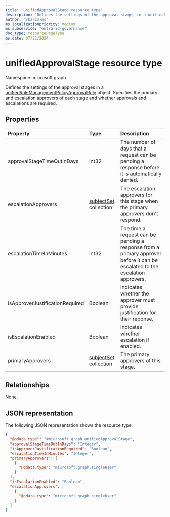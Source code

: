 ```yaml
---
title: "unifiedApprovalStage resource type"
description: "Defines the settings of the approval stages in a unifiedRoleManagementPolicyApprovalRule object."
author: "rkarim-ms"
ms.localizationpriority: medium
ms.subservice: "entra-id-governance"
doc_type: resourcePageType
ms.date: 07/22/2024
---
```


# unifiedApprovalStage resource type

Namespace: microsoft.graph

Defines the settings of the approval stages in a [unifiedRoleManagementPolicyApprovalRule](unifiedrolemanagementpolicyapprovalrule.md) object. Specifies the primary and escalation approvers of each stage and whether approvals and escalations are required.

## Properties
|Property|Type|Description|
|:---|:---|:---|
|approvalStageTimeOutInDays|Int32| The number of days that a request can be pending a response before it is automatically denied. |
|escalationApprovers|[subjectSet](../resources/subjectset.md) collection| The escalation approvers for this stage when the primary approvers don't respond.|
|escalationTimeInMinutes|Int32|The time a request can be pending a response from a primary approver before it can be escalated to the escalation approvers.|
|isApproverJustificationRequired|Boolean| Indicates whether the approver must provide justification for their reponse.|
|isEscalationEnabled|Boolean| Indicates whether escalation if enabled.|
|primaryApprovers|[subjectSet](../resources/subjectset.md) collection| The primary approvers of this stage.|

## Relationships
None.

## JSON representation
The following JSON representation shows the resource type.
<!-- {
  "blockType": "resource",
  "@odata.type": "microsoft.graph.unifiedApprovalStage"
}
-->
``` json
{
  "@odata.type": "#microsoft.graph.unifiedApprovalStage",
  "approvalStageTimeOutInDays": "Integer",
  "isApproverJustificationRequired": "Boolean",
  "escalationTimeInMinutes": "Integer",
  "primaryApprovers": [
    {
      "@odata.type": "microsoft.graph.singleUser"
    }
  ],
  "isEscalationEnabled": "Boolean",
  "escalationApprovers": [
    {
      "@odata.type": "microsoft.graph.singleUser"
    }
  ]
}
```


